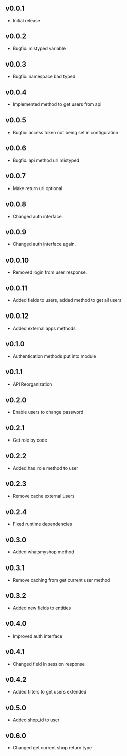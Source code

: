 ## v0.0.1

* Initial release

## v0.0.2

* Bugfix: mistyped variable

## v0.0.3

* Bugfix: namespace bad typed

## v0.0.4

* Implemented method to get users from api

## v0.0.5

* Bugfix: access token not being set in configuration

## v0.0.6

* Bugfix: api method url mistyped

## v0.0.7

* Make return url optional

## v0.0.8

* Changed auth interface.

## v0.0.9

* Changed auth interface again.

## v0.0.10

* Removed login from user response.

## v0.0.11

* Added fields to users, added method to get all users

## v0.0.12

* Added external apps methods

## v0.1.0

* Authentication methods put into module

## v0.1.1

* API Reorganization

## v0.2.0

* Enable users to change password

## v0.2.1

* Get role by code

## v0.2.2

* Added has_role method to user

## v0.2.3

* Remove cache external users

## v0.2.4

* Fixed runtime dependencies

## v0.3.0

* Added whatsmyshop method

## v0.3.1

* Remove caching from get current user method

## v0.3.2

* Added new fields to entities

## v0.4.0

* Improved auth interface

## v0.4.1

* Changed field in session response

## v0.4.2

* Added filters to get users extended

## v0.5.0

* Added shop_id to user

## v0.6.0

* Changed get current shop return type
